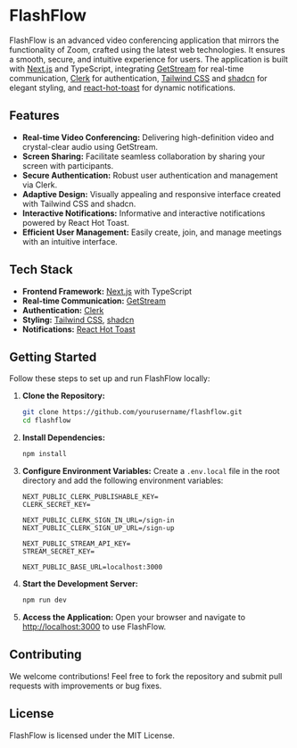 # FlashFlow

FlashFlow is an advanced video conferencing application that mirrors the functionality of Zoom, crafted using the latest web technologies. It ensures a smooth, secure, and intuitive experience for users. The application is built with [Next.js](https://nextjs.org/) and TypeScript, integrating [GetStream](https://getstream.io/) for real-time communication, [Clerk](https://clerk.dev/) for authentication, [Tailwind CSS](https://tailwindcss.com/) and [shadcn](https://shadcn.dev/) for elegant styling, and [react-hot-toast](https://react-hot-toast.com/) for dynamic notifications.

## Features

- **Real-time Video Conferencing:** Delivering high-definition video and crystal-clear audio using GetStream.
- **Screen Sharing:** Facilitate seamless collaboration by sharing your screen with participants.
- **Secure Authentication:** Robust user authentication and management via Clerk.
- **Adaptive Design:** Visually appealing and responsive interface created with Tailwind CSS and shadcn.
- **Interactive Notifications:** Informative and interactive notifications powered by React Hot Toast.
- **Efficient User Management:** Easily create, join, and manage meetings with an intuitive interface.

## Tech Stack

- **Frontend Framework:** [Next.js](https://nextjs.org/) with TypeScript
- **Real-time Communication:** [GetStream](https://getstream.io/)
- **Authentication:** [Clerk](https://clerk.dev/)
- **Styling:** [Tailwind CSS](https://tailwindcss.com/), [shadcn](https://ui.shadcn.com/)
- **Notifications:** [React Hot Toast](https://react-hot-toast.com/)

## Getting Started

Follow these steps to set up and run FlashFlow locally:

1. **Clone the Repository:**

   ```bash
   git clone https://github.com/yourusername/flashflow.git
   cd flashflow
   ```

2. **Install Dependencies:**

   ```bash
   npm install
   ```

3. **Configure Environment Variables:**
   Create a `.env.local` file in the root directory and add the following environment variables:

   ```env
   NEXT_PUBLIC_CLERK_PUBLISHABLE_KEY=
   CLERK_SECRET_KEY=

   NEXT_PUBLIC_CLERK_SIGN_IN_URL=/sign-in
   NEXT_PUBLIC_CLERK_SIGN_UP_URL=/sign-up

   NEXT_PUBLIC_STREAM_API_KEY=
   STREAM_SECRET_KEY=

   NEXT_PUBLIC_BASE_URL=localhost:3000
   ```

4. **Start the Development Server:**

   ```bash
   npm run dev
   ```

5. **Access the Application:**
   Open your browser and navigate to [http://localhost:3000](http://localhost:3000) to use FlashFlow.

## Contributing

We welcome contributions! Feel free to fork the repository and submit pull requests with improvements or bug fixes.

## License

FlashFlow is licensed under the MIT License.
